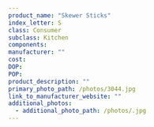 ```yaml
---
product_name: "Skewer Sticks"
index_letter: S
class: Consumer
subclass: Kitchen
components:
manufacturer: ""
cost: 
DOP: 
POP: 
product_description: ""
primary_photo_path: /photos/3044.jpg
link_to_manufacturer_website: ""
additional_photos:
  - additional_photo_path: /photos/.jpg
---
```

